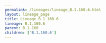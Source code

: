 ```yaml
---
permalink: /lineages/lineage_B.1.160.6.html
layout: lineage_page
title: Lineage B.1.160.6
lineage: B.1.160.6
parent: B.1.160
children: ['B.1.160.6']
---
```

